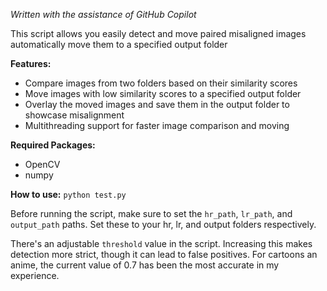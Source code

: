 *Written with the assistance of GitHub Copilot*

This script allows you easily detect and move paired misaligned images automatically move them to a specified output folder

**Features:**

* Compare images from two folders based on their similarity scores
* Move images with low similarity scores to a specified output folder
* Overlay the moved images and save them in the output folder to showcase misalignment
* Multithreading support for faster image comparison and moving

**Required Packages:**
* OpenCV
* numpy

**How to use:** `python test.py`

Before running the script, make sure to set the `hr_path`, `lr_path`, and `output_path` paths. Set these to your hr, lr, and output folders respectively.

There's an adjustable `threshold` value in the script. Increasing this makes detection more strict, though it can lead to false positives. For cartoons an anime, the current value of 0.7 has been the most accurate in my experience.
